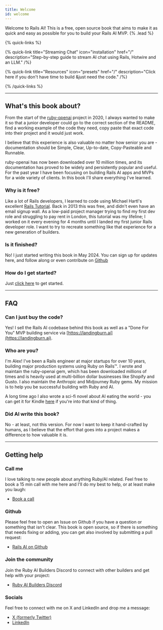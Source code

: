 ```yaml
---
title: Welcome
id: welcome
---
```


Welcome to Rails AI! This is a free, open source book that aims to make it as quick and easy as possible for you to build your Rails AI MVP. {% .lead %}

{% quick-links %}

{% quick-link title="Streaming Chat" icon="installation" href="/" description="Step-by-step guide to stream AI chat using Rails, Hotwire and an LLM." /%}

{% quick-link title="Resources" icon="presets" href="/" description="Click here if you don't have time to build &just need the code." /%}

{% /quick-links %}

---

## What's this book about?

From the start of the [ruby-openai](https://github.com) project in 2020, I always wanted to make it so that a junior developer could go to the correct section of the README, find a working example of the code they need, copy paste that exact code into their project and it would just work.

I believe that this experience is also valuable no matter how senior you are - documentation should be Simple, Clear, Up-to-date, Copy-Pasteable and Runnable.

ruby-openai has now been downloaded over 10 million times, and its documentation has proved to be widely and persistently popular and useful. For the past year I have been focusing on building Rails AI apps and MVPs for a wide variety of clients. In this book I'll share everything I've learned.

### Why is it free?

Like a lot of Rails developers, I learned to code using Michael Hartl's excellent [Rails Tutorial](https://www.railstutorial.org/). Back in 2013 this was free, and didn't even have an email signup wall. As a low-paid project manager trying to find my first dev role and struggling to pay rent in London, this tutorial was my lifeline; I worked on it every evening for 4 months until I landed my first junior Rails developer role. I want to try to recreate something like that experience for a new generation of builders.

### Is it finished?

No! I just started writing this book in May 2024. You can sign up for updates here, and follow along or even contribute on [Github](https://github.com/alexrudall/railsai)

### How do I get started?

Just [click here](/docs/setup) to get started.

---

## FAQ

### Can I just buy the code?

Yes! I sell the Rails AI codebase behind this book as well as a "Done For You" MVP building service via [https://landingburn.ai](https://landingburn.ai).

### Who are you?

I'm Alex! I've been a Rails engineer at major startups for over 10 years, building major production systems using Ruby on Rails™. I wrote and maintain the ruby-openai gem, which has been downloaded millions of times and is heavily used at multi-billion dollar businesses like Shopify and Gusto. I also maintain the Anthropic and Midjourney Ruby gems. My mission is to help you be successful building with Ruby and AI.

A long time ago I also wrote a sci-fi novel about AI eating the world - you can get it for Kindle [here](https://www.amazon.co.uk/Inkers-Alex-Rudall-ebook/dp/B00W8DLNSU) if you're into that kind of thing.

### Did AI write this book?

No - at least, not this version. For now I want to keep it hand-crafted by humans, as I believe that the effort that goes into a project makes a difference to how valuable it is.

---

## Getting help

### Call me

I love talking to new people about anything Ruby/AI related. Feel free to book a 15 min call with me here and I'll do my best to help, or at least make you laugh:

- [Book a call](https://calendly.com/alexrudall/intro)

### Github

Please feel free to open an Issue on Github if you have a question or something that isn't clear. This book is open source, so if there is something that needs fixing or adding, you can get also involved by submitting a pull request:

- [Rails AI on Github](https://github.com/alexrudall/railsai)

### Join the community

Join the Ruby AI Builders Discord to connect with other builders and get help with your project:

- [Ruby AI Builders Discord](https://discord.gg/SCPdqawMZS)

### Socials

Feel free to connect with me on X and LinkedIn and drop me a message:

- [X (formerly Twitter)](https://x.com/alexrudall)
- [LinkedIn](https://www.linkedin.com/in/alex-rudall-902212bb/)
